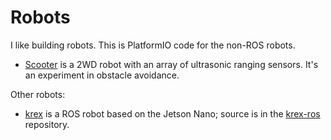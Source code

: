 # Robots

I like building robots. This is PlatformIO code for the non-ROS robots.

* [Scooter](https://hackaday.io/project/166550-scooter) is a 2WD robot
  with an array of ultrasonic ranging sensors. It's an experiment in
  obstacle avoidance.

Other robots:

* [krex](https://hackaday.io/project/166400-krex) is a ROS robot based
  on the Jetson Nano; source is in the [krex-ros](https://github.com/kisom/krex-ros)
  repository.
